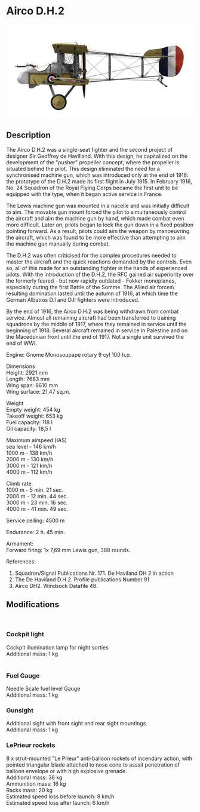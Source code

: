 # Airco D.H.2  
  
![aircodh2](../images/aircodh2.png)  
  
## Description  
  
The Airco D.H.2 was a single-seat fighter and the second project of designer Sir Geoffrey de Havilland. With this design, he capitalized on the development of the "pusher" propeller concept, where the propeller is situated behind the pilot. This design eliminated the need for a synchronised machine gun, which was introduced only at the end of 1916: the prototype of the D.H.2 made its first flight in July 1915. In February 1916, No. 24 Squadron of the Royal Flying Corps became the first unit to be equipped with the type, when it began active service in France.  
  
The Lewis machine gun was mounted in a nacelle and was initially difficult to aim. The movable gun mount forced the pilot to simultaneously control the aircraft and aim the machine gun by hand, which made combat even more difficult. Later on, pilots began to lock the gun down in a fixed position pointing forward. As a result, pilots could aim the weapon by manoeuvring the aircraft, which was found to be more effective than attempting to aim the machine gun manually during combat.  
  
The D.H.2 was often criticised for the complex procedures needed to master the aircraft and the quick reactions demanded by the controls. Even so, all of this made for an outstanding fighter in the hands of experienced pilots. With the introduction of the D.H.2, the RFC gained air superiority over the formerly feared - but now rapidly outdated - Fokker monoplanes, especially during the first Battle of the Somme. The Allied air forces\ resulting domination lasted until the autumn of 1916, at which time the German Albatros D.I and D.II fighters were introduced.  
  
By the end of 1916, the Airco D.H.2 was being withdrawn from combat service. Almost all remaining aircraft had been transferred to training squadrons by the middle of 1917, where they remained in service until the beginning of 1918. Several aircraft remained in service in Palestine and on the Macedonian front until the end of 1917. Not a single unit survived the end of WWI.  
  
  
Engine: Gnome Monosoupape rotary 9 cyl 100 h.p.  
  
Dimensions  
Height: 2921 mm  
Length: 7683 mm  
Wing span: 8610 mm  
Wing surface: 21,47 sq.m.  
  
Weight  
Empty weight: 454 kg  
Takeoff weight: 653 kg  
Fuel capacity: 118 l  
Oil capacity: 18,5 l  
  
Maximum airspeed (IAS)  
sea level - 146 km/h  
 1000 m - 138 km/h  
 2000 m - 130 km/h  
 3000 m - 121 km/h  
 4000 m - 112 km/h  
  
Climb rate  
1000 m -  5 min. 21 sec.  
2000 m - 12 min. 44 sec.  
3000 m - 23 min. 16 sec.  
4000 m - 41 min. 49 sec.  
  
Service ceiling: 4500 m  
  
Endurance: 2 h. 45 min.  
  
Armament:  
Forward firing: 1x 7,69 mm Lewis gun, 388 rounds.  
  
References:  
1) Squadron/Signal Publications Nr. 171. De Haviland DH 2 in action  
2) The De Haviland D.H.2. Profile publications Number 91  
3) Airco DH2. Windsock Datafile 48.  
  
## Modifications  
  ﻿
  
### Cockpit light  
  
Cockpit illumination lamp for night sorties  
Additional mass: 1 kg  
  ﻿
  
### Fuel Gauge  
  
Needle Scale fuel level Gauge  
Additional mass: 1 kg  
  
  
### Gunsight  
  
Additional sight with front sight and rear sight mountings  
Additional mass: 1 kg  
  
  
### LePrieur rockets  
  
8 x strut-mounted "Le Prieur" anti-balloon rockets of incendary action, with pointed triangular blade attached to nose cone to asssit penetration of balloon envelope or with high explosive grenade.  
Additional mass: 36 kg  
Ammunition mass: 16 kg  
Racks mass: 20 kg  
Estimated speed loss before launch: 8 km/h  
Estimated speed loss after launch: 6 km/h  